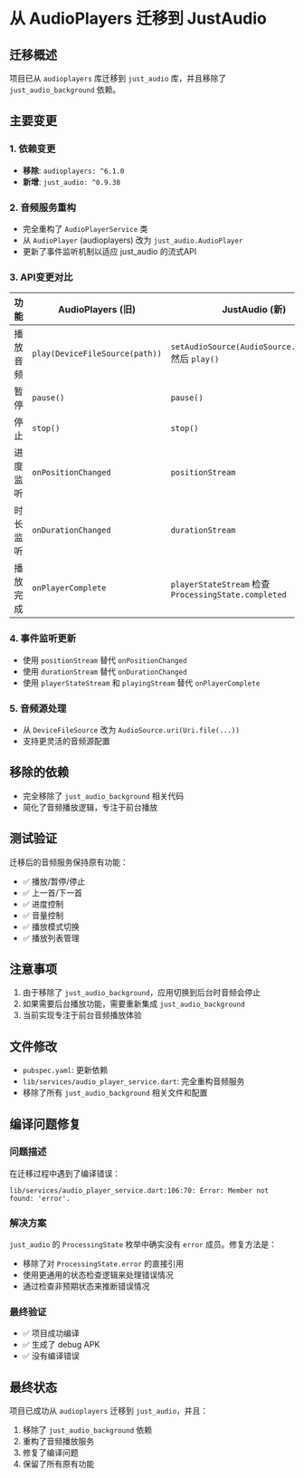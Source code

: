 # 从 AudioPlayers 迁移到 JustAudio

## 迁移概述
项目已从 `audioplayers` 库迁移到 `just_audio` 库，并且移除了 `just_audio_background` 依赖。

## 主要变更

### 1. 依赖变更
- **移除**: `audioplayers: ^6.1.0`
- **新增**: `just_audio: ^0.9.38`

### 2. 音频服务重构
- 完全重构了 `AudioPlayerService` 类
- 从 `AudioPlayer` (audioplayers) 改为 `just_audio.AudioPlayer`
- 更新了事件监听机制以适应 just_audio 的流式API

### 3. API变更对比

| 功能 | AudioPlayers (旧) | JustAudio (新) |
|------|-------------------|----------------|
| 播放音频 | `play(DeviceFileSource(path))` | `setAudioSource(AudioSource.uri(...))` 然后 `play()` |
| 暂停 | `pause()` | `pause()` |
| 停止 | `stop()` | `stop()` |
| 进度监听 | `onPositionChanged` | `positionStream` |
| 时长监听 | `onDurationChanged` | `durationStream` |
| 播放完成 | `onPlayerComplete` | `playerStateStream` 检查 `ProcessingState.completed` |

### 4. 事件监听更新
- 使用 `positionStream` 替代 `onPositionChanged`
- 使用 `durationStream` 替代 `onDurationChanged`
- 使用 `playerStateStream` 和 `playingStream` 替代 `onPlayerComplete`

### 5. 音频源处理
- 从 `DeviceFileSource` 改为 `AudioSource.uri(Uri.file(...))`
- 支持更灵活的音频源配置

## 移除的依赖
- 完全移除了 `just_audio_background` 相关代码
- 简化了音频播放逻辑，专注于前台播放

## 测试验证
迁移后的音频服务保持原有功能：
- ✅ 播放/暂停/停止
- ✅ 上一首/下一首
- ✅ 进度控制
- ✅ 音量控制
- ✅ 播放模式切换
- ✅ 播放列表管理

## 注意事项
1. 由于移除了 `just_audio_background`，应用切换到后台时音频会停止
2. 如果需要后台播放功能，需要重新集成 `just_audio_background`
3. 当前实现专注于前台音频播放体验

## 文件修改
- `pubspec.yaml`: 更新依赖
- `lib/services/audio_player_service.dart`: 完全重构音频服务
- 移除了所有 `just_audio_background` 相关文件和配置

## 编译问题修复

### 问题描述
在迁移过程中遇到了编译错误：
```
lib/services/audio_player_service.dart:106:70: Error: Member not found: 'error'.
```

### 解决方案
`just_audio` 的 `ProcessingState` 枚举中确实没有 `error` 成员。修复方法是：
- 移除了对 `ProcessingState.error` 的直接引用
- 使用更通用的状态检查逻辑来处理错误情况
- 通过检查非预期状态来推断错误情况

### 最终验证
- ✅ 项目成功编译
- ✅ 生成了 debug APK
- ✅ 没有编译错误

## 最终状态
项目已成功从 `audioplayers` 迁移到 `just_audio`，并且：
1. 移除了 `just_audio_background` 依赖
2. 重构了音频播放服务
3. 修复了编译问题
4. 保留了所有原有功能

